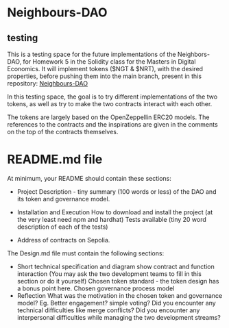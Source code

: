 # Neighbours-DAO
## testing
This is a testing space for the future implementations of the Neighbors-DAO, for Homework 5 in the Solidity class for the Masters in Digital Economics. It will implement tokens ($NGT & $NRT), with the desired properties, before pushing them into the main branch, present in this repository: [Neighbours-DAO](https://github.com/Tiny-boot/Neighbours-DAO)

In this testing space, the goal is to try different implementations of the two tokens, as well as try to make the two contracts interact with each other.

The tokens are largely based on the OpenZeppellin ERC20 models. The references to the contracts and the inspirations are given in the comments on the top of the contracts themselves.


# README.md file

At minimum, your README should contain these sections:

- Project Description - tiny summary (100 words or less) of the DAO and its token and governance model.

- Installation and Execution
    How to download and install the project (at the very least need npm and hardhat)
    Tests available (tiny 20 word description of each of the tests)
- Address of contracts on Sepolia.

The Design.md file must contain the following sections:
- Short technical specification and diagram show contract and function interaction (You may ask the two development teams to fill in this section or do it yourself)
    Chosen token standard - the token design has a bonus point here.
    Chosen governance process model
- Reflection
    What was the motivation in the chosen token and governance model? Eg. Better engagement? simple voting?
    Did you encounter any technical difficulties like merge conflicts?
    Did you encounter any interpersonal difficulties while managing the two development streams?

